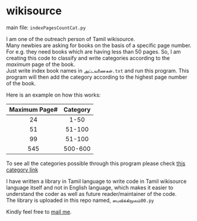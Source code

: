 # wikisource

main file: `indexPagesCountCat.py`  

I am one of the outreach person of Tamil wikisource.   
Many newbies are asking for books on the basis of a specific page number. For e.g. they need books which are having less than 50 pages. So, I am creating this code to classify and write categories according to the *maximum* page of the book.   
Just write index book names in `அட்டவணைகள்.txt` and run this program. This program will then add the category according to the highest page number of the book.


Here is an example on how this works:  

| Maximum Page#| Category |
|:------------:|:--------:|
| 24           | 1-50     |
| 51           | 51-100   |
| 99           | 51-100   |
| 545          | 500-600  |

To see all the categories possible through this program please check [this category link](https://ta.wikisource.org/s/9yyr)  

I have written a library in Tamil language to write code in Tamil wikisource language itself and not in English language, which makes it easier to understand the coder as well as future reader/maintainer of the code.  
The library is uploaded in this repo named, `பைவிக்கிமூலம்00.py`

Kindly feel free to [mail me](mailto:infofarmer2015@gmail.com).
